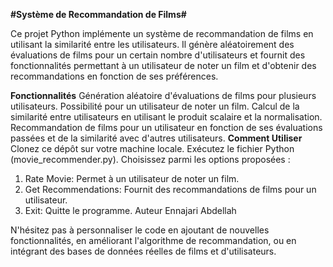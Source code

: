 **#Système de Recommandation de Films#**

Ce projet Python implémente un système de recommandation de films en utilisant la similarité entre les utilisateurs. Il génère aléatoirement des évaluations de films pour un certain nombre d'utilisateurs et fournit des fonctionnalités permettant à un utilisateur de noter un film et d'obtenir des recommandations en fonction de ses préférences.

**Fonctionnalités**
Génération aléatoire d'évaluations de films pour plusieurs utilisateurs.
Possibilité pour un utilisateur de noter un film.
Calcul de la similarité entre utilisateurs en utilisant le produit scalaire et la normalisation.
Recommandation de films pour un utilisateur en fonction de ses évaluations passées et de la similarité avec d'autres utilisateurs.
**Comment Utiliser**
Clonez ce dépôt sur votre machine locale.
Exécutez le fichier Python (movie_recommender.py).
Choisissez parmi les options proposées :
1. Rate Movie: Permet à un utilisateur de noter un film.
2. Get Recommendations: Fournit des recommandations de films pour un utilisateur.
3. Exit: Quitte le programme.
Auteur
Ennajari Abdellah

N'hésitez pas à personnaliser le code en ajoutant de nouvelles fonctionnalités, en améliorant l'algorithme de recommandation,
ou en intégrant des bases de données réelles de films et d'utilisateurs.

